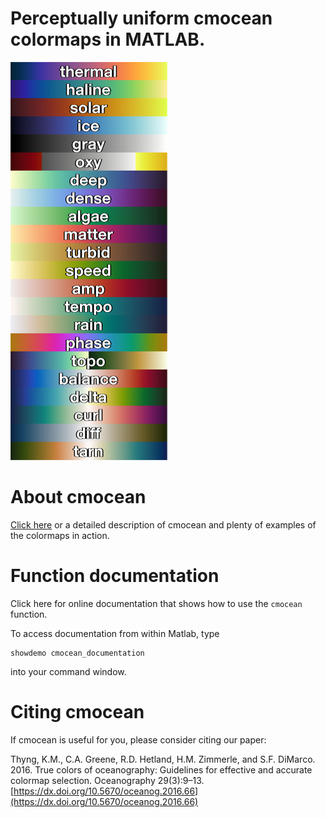 # Perceptually uniform cmocean colormaps in MATLAB.

![](cmocean.png)

# About cmocean 
[Click here](https://matplotlib.org/cmocean/) or a detailed description of cmocean and plenty of examples of the colormaps in action.  

# Function documentation 
Click here for online documentation that shows how to use the `cmocean` function. 

To access documentation from within Matlab, type 

    showdemo cmocean_documentation
    
into your command window.

# Citing cmocean 
If cmocean is useful for you, please consider citing our paper: 

Thyng, K.M., C.A. Greene, R.D. Hetland, H.M. Zimmerle, and S.F. DiMarco. 2016. True colors of oceanography: Guidelines for effective and accurate colormap selection. Oceanography 29(3):9–13. [https://dx.doi.org/10.5670/oceanog.2016.66](https://dx.doi.org/10.5670/oceanog.2016.66)